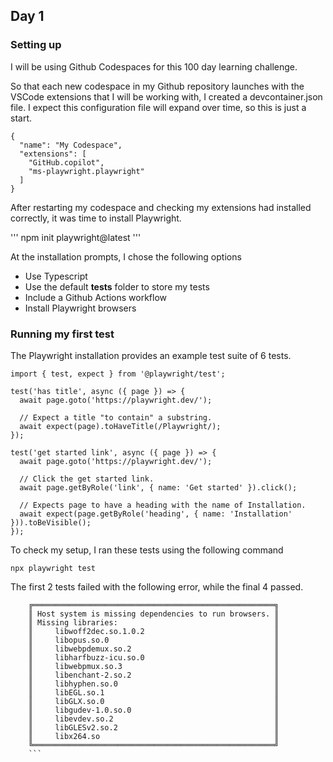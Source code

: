 ## Day 1 
### Setting up 
I will be using Github Codespaces for this 100 day learning challenge. 

So that each new codespace in my Github repository launches with the VSCode extensions that I will be working with, I created a devcontainer.json file. I expect this configuration file will expand over time, so this is just a start. 

```
{
  "name": "My Codespace",
  "extensions": [
    "GitHub.copilot",
    "ms-playwright.playwright"
  ]
}
```

After restarting my codespace and checking my extensions had installed correctly, it was time to install Playwright.

'''
npm init playwright@latest
'''

At the installation prompts, I chose the following options

- Use Typescript
- Use the default **tests** folder to store my tests
- Include a Github Actions workflow
- Install Playwright browsers

### Running my first test

The Playwright installation provides an example test suite of 6 tests.

```
import { test, expect } from '@playwright/test';

test('has title', async ({ page }) => {
  await page.goto('https://playwright.dev/');

  // Expect a title "to contain" a substring.
  await expect(page).toHaveTitle(/Playwright/);
});

test('get started link', async ({ page }) => {
  await page.goto('https://playwright.dev/');

  // Click the get started link.
  await page.getByRole('link', { name: 'Get started' }).click();

  // Expects page to have a heading with the name of Installation.
  await expect(page.getByRole('heading', { name: 'Installation' })).toBeVisible();
});
```

To check my setup, I ran these tests using the following command

```
npx playwright test
```

The first 2 tests failed with the following error, while the final 4 passed. 

```
    ╔══════════════════════════════════════════════════════╗
    ║ Host system is missing dependencies to run browsers. ║
    ║ Missing libraries:                                   ║
    ║     libwoff2dec.so.1.0.2                             ║
    ║     libopus.so.0                                     ║
    ║     libwebpdemux.so.2                                ║
    ║     libharfbuzz-icu.so.0                             ║
    ║     libwebpmux.so.3                                  ║
    ║     libenchant-2.so.2                                ║
    ║     libhyphen.so.0                                   ║
    ║     libEGL.so.1                                      ║
    ║     libGLX.so.0                                      ║
    ║     libgudev-1.0.so.0                                ║
    ║     libevdev.so.2                                    ║
    ║     libGLESv2.so.2                                   ║
    ║     libx264.so                                       ║
    ╚══════════════════════════════════════════════════════╝
    ```


